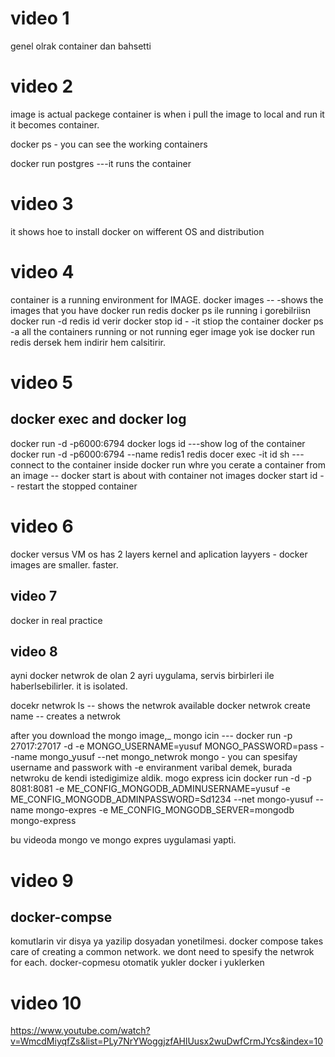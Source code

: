 
# video 1
genel olrak container dan bahsetti

# video 2
image is actual packege
container is when i  pull the image to local and run it it becomes container.

docker ps - you can see the working containers

docker run postgres ---it runs the container


# video 3
it shows hoe to install docker on wifferent OS and distribution

# video 4
container  is a running environment for IMAGE.
docker images -- -shows the images that you have
docker run redis
docker ps  ile  running i  gorebilriisn
docker run -d redis   id verir
docker stop id - -it  stiop the container
docker ps -a all the containers running or  not running
eger  image  yok ise docker run redis dersek hem indirir hem calsitirir.


# video 5
## docker  exec and docker  log
docker run -d  -p6000:6794
docker logs id ---show log of the  container
docker run -d -p6000:6794 --name redis1 redis
docer exec -it id sh ---connect to the  container inside
docker run whre  you cerate  a container from an image  --
docker start is about with container not images
docker start id -- restart the stopped container

# video 6
docker versus VM
os has 2 layers kernel   and aplication layyers -
docker images are smaller. faster.

## video 7
docker in real practice

## video 8
ayni docker netwrok de olan 2 ayri uygulama, servis birbirleri ile haberlsebilirler. it is isolated.

docekr  netwrok ls -- shows the netwrok available
docker netwrok create name -- creates a netwrok


after you download the mongo image,_
mongo icin --- docker run -p 27017:27017 -d -e MONGO_USERNAME=yusuf MONGO_PASSWORD=pass --name mongo_yusuf --net mongo_netwrok mongo    - you can spesifay username and passwork with -e enviranment  varibal demek, burada netwroku de kendi istedigimize aldik.
mogo express icin   docker run -d -p 8081:8081 -e ME_CONFIG_MONGODB_ADMINUSERNAME=yusuf -e ME_CONFIG_MONGODB_ADMINPASSWORD=Sd1234 --net mongo-yusuf --name mongo-expres -e ME_CONFIG_MONGODB_SERVER=mongodb mongo-express


bu videoda mongo ve mongo expres uygulamasi yapti.

# video 9
## docker-compse
komutlarin vir disya ya yazilip dosyadan yonetilmesi.
docker compose takes care of creating a common network. we dont need to spesify the netwrok for each.
docker-copmesu otomatik yukler docker i yuklerken

# video 10
https://www.youtube.com/watch?v=WmcdMiyqfZs&list=PLy7NrYWoggjzfAHlUusx2wuDwfCrmJYcs&index=10
